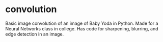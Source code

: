 # convolution
Basic image convolution of an image of Baby Yoda in Python.
Made for a Neural Networks class in college. 
Has code for sharpening, blurring, and edge detection in an image.
